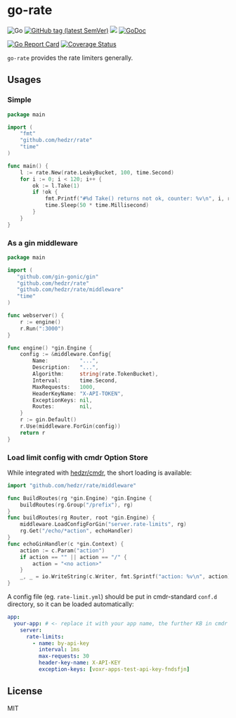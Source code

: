 # go-rate

![Go](https://github.com/hedzr/rate/workflows/Go/badge.svg)
[![GitHub tag (latest SemVer)](https://img.shields.io/github/tag/hedzr/rate.svg?label=release)](https://github.com/hedzr/rate/releases)
[![](https://img.shields.io/badge/go-dev-green)](https://pkg.go.dev/github.com/hedzr/rate)
[![GoDoc](https://img.shields.io/badge/godoc-reference-blue.svg?style=flat)](https://godoc.org/github.com/hedzr/rate)
<!-- [![FOSSA Status](https://app.fossa.com/api/projects/git%2Bgithub.com%2Fhedzr%2Frate.svg?type=shield)](https://app.fossa.com/projects/git%2Bgithub.com%2Fhedzr%2Frate?ref=badge_shield) -->
[![Go Report Card](https://goreportcard.com/badge/github.com/hedzr/rate)](https://goreportcard.com/report/github.com/hedzr/rate)
[![Coverage Status](https://coveralls.io/repos/github/hedzr/rate/badge.svg?branch=master&.9)](https://coveralls.io/github/hedzr/rate?branch=master)

`go-rate` provides the rate limiters generally.

## Usages

### Simple

```go
package main

import (
	"fmt"
	"github.com/hedzr/rate"
	"time"
)

func main() {
	l := rate.New(rate.LeakyBucket, 100, time.Second)
	for i := 0; i < 120; i++ {
		ok := l.Take(1)
		if !ok {
			fmt.Printf("#%d Take() returns not ok, counter: %v\n", i, rate.CountOf(l))
			time.Sleep(50 * time.Millisecond)
		}
	}
}
```

### As a gin middleware

```go
package main

import (
   "github.com/gin-gonic/gin"
   "github.com/hedzr/rate"
   "github.com/hedzr/rate/middleware"
   "time"
)

func webserver() {
	r := engine()
	r.Run(":3000")
}

func engine() *gin.Engine {
	config := &middleware.Config{
		Name:          "...",
		Description:   "...",
		Algorithm:     string(rate.TokenBucket),
		Interval:      time.Second,
		MaxRequests:   1000,
		HeaderKeyName: "X-API-TOKEN",
		ExceptionKeys: nil,
		Routes:        nil,
	}
	r := gin.Default()
	r.Use(middleware.ForGin(config))
	return r
}
```

### Load limit config with cmdr Option Store

While integrated with [hedzr/cmdr](https://github.com/hedzr/cmdr), the short loading is available:

```go
import "github.com/hedzr/rate/middleware"

func BuildRoutes(rg *gin.Engine) *gin.Engine {
    buildRoutes(rg.Group("/prefix"), rg)
}
func buildRoutes(rg Router, root *gin.Engine) {
    middleware.LoadConfigForGin("server.rate-limits", rg)
    rg.Get("/echo/*action", echoHandler)
}
func echoGinHandler(c *gin.Context) {
    action := c.Param("action")
    if action == "" || action == "/" {
        action = "<no action>"
    }
    _, _ = io.WriteString(c.Writer, fmt.Sprintf("action: %v\n", action))
}
```

A config file (eg. `rate-limit.yml`) should be put in cmdr-standard `conf.d` directory, so it can be loaded automatically:

```yaml
app:
  your-app: # <- replace it with your app name, the further KB in cmdr docs.
    server:
      rate-limits:
        - name: by-api-key
          interval: 1ms
          max-requests: 30
          header-key-name: X-API-KEY
          exception-keys: [voxr-apps-test-api-key-fndsfjn]
```



## License

MIT

